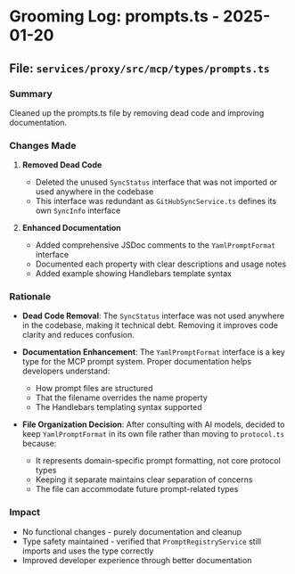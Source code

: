 # Grooming Log: prompts.ts - 2025-01-20

## File: `services/proxy/src/mcp/types/prompts.ts`

### Summary

Cleaned up the prompts.ts file by removing dead code and improving documentation.

### Changes Made

1. **Removed Dead Code**
   - Deleted the unused `SyncStatus` interface that was not imported or used anywhere in the codebase
   - This interface was redundant as `GitHubSyncService.ts` defines its own `SyncInfo` interface

2. **Enhanced Documentation**
   - Added comprehensive JSDoc comments to the `YamlPromptFormat` interface
   - Documented each property with clear descriptions and usage notes
   - Added example showing Handlebars template syntax

### Rationale

- **Dead Code Removal**: The `SyncStatus` interface was not used anywhere in the codebase, making it technical debt. Removing it improves code clarity and reduces confusion.

- **Documentation Enhancement**: The `YamlPromptFormat` interface is a key type for the MCP prompt system. Proper documentation helps developers understand:
  - How prompt files are structured
  - That the filename overrides the name property
  - The Handlebars templating syntax supported

- **File Organization Decision**: After consulting with AI models, decided to keep `YamlPromptFormat` in its own file rather than moving to `protocol.ts` because:
  - It represents domain-specific prompt formatting, not core protocol types
  - Keeping it separate maintains clear separation of concerns
  - The file can accommodate future prompt-related types

### Impact

- No functional changes - purely documentation and cleanup
- Type safety maintained - verified that `PromptRegistryService` still imports and uses the type correctly
- Improved developer experience through better documentation
